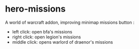 # hero-missions

A world of warcraft addon, improving minimap missions button :

- left click: open bfa's missions
- right click: open legion's missions
- middle click: opens warlord of draenor's missions
